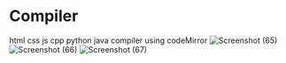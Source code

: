 # Compiler
html css js cpp python java compiler using codeMirror
![Screenshot (65)](https://github.com/SHIRISH-30/Compiler/assets/102011980/ecdeaa8f-03ba-487d-96e4-985e1d2c4deb)
![Screenshot (66)](https://github.com/SHIRISH-30/Compiler/assets/102011980/8b83a13c-f46f-4640-a897-a0a52d0cdc3a)
![Screenshot (67)](https://github.com/SHIRISH-30/Compiler/assets/102011980/a255c305-d377-42fc-a3fa-1a03d46478e1)
